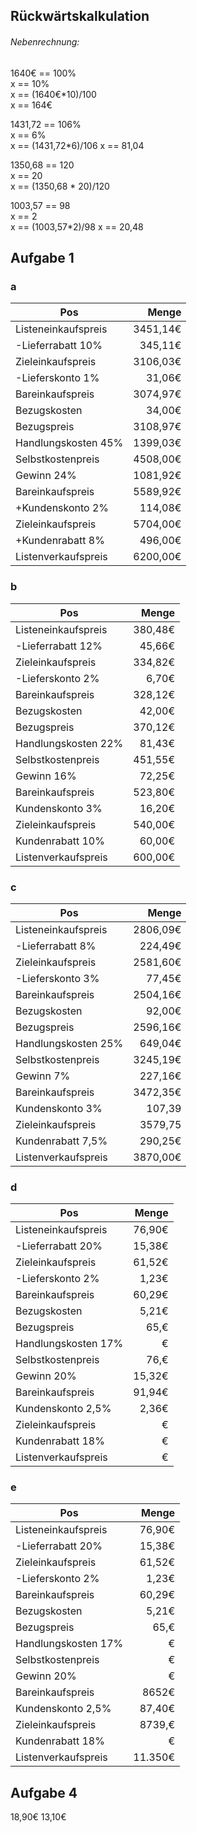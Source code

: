 ## Rückwärtskalkulation

###### Nebenrechnung:  
1640€ == 100%  
x == 10%  
x == (1640€\*10)/100  
x == 164€

1431,72 == 106%  
x == 6%  
x == (1431,72\*6)/106
x == 81,04

1350,68 == 120  
x == 20  
x == (1350,68 * 20)/120

1003,57 == 98  
x == 2  
x == (1003,57\*2)/98
x == 20,48


## Aufgabe 1
### a

Pos|Menge
---|---:
Listeneinkaufspreis|3451,14€
\-Lieferrabatt 10%|345,11€
Zieleinkaufspreis|3106,03€
\-Lieferskonto 1%|31,06€
Bareinkaufspreis|3074,97€
Bezugskosten|34,00€
Bezugspreis|3108,97€
Handlungskosten 45%|1399,03€
Selbstkostenpreis|4508,00€
Gewinn 24%|1081,92€
Bareinkaufspreis|5589,92€
\+Kundenskonto 2%|114,08€
Zieleinkaufspreis|5704,00€
\+Kundenrabatt 8%|496,00€
Listenverkaufspreis|6200,00€

### b
Pos|Menge
---|---:
Listeneinkaufspreis|380,48€
\-Lieferrabatt 12%|45,66€
Zieleinkaufspreis|334,82€
\-Lieferskonto 2%|6,70€
Bareinkaufspreis|328,12€
Bezugskosten|42,00€
Bezugspreis|370,12€
Handlungskosten 22%|81,43€
Selbstkostenpreis|451,55€
Gewinn 16%|72,25€
Bareinkaufspreis|523,80€
Kundenskonto 3%|16,20€
Zieleinkaufspreis|540,00€
Kundenrabatt 10%|60,00€
Listenverkaufspreis|600,00€

### c
Pos|Menge
---|---:
Listeneinkaufspreis|2806,09€
\-Lieferrabatt 8%|224,49€
Zieleinkaufspreis|2581,60€
\-Lieferskonto 3%|77,45€
Bareinkaufspreis|2504,16€
Bezugskosten|92,00€
Bezugspreis|2596,16€
Handlungskosten 25%|649,04€
Selbstkostenpreis|3245,19€
Gewinn 7%|227,16€
Bareinkaufspreis|3472,35€
Kundenskonto 3%|107,39
Zieleinkaufspreis|3579,75
Kundenrabatt 7,5%|290,25€
Listenverkaufspreis|3870,00€

### d
Pos|Menge
---|---:
Listeneinkaufspreis|76,90€
\-Lieferrabatt 20%|15,38€
Zieleinkaufspreis|61,52€
\-Lieferskonto 2%|1,23€
Bareinkaufspreis|60,29€
Bezugskosten|5,21€
Bezugspreis|65,€
Handlungskosten 17%|€
Selbstkostenpreis|76,€
Gewinn 20%|15,32€
Bareinkaufspreis|91,94€
Kundenskonto 2,5%|2,36€
Zieleinkaufspreis|€
Kundenrabatt 18%|€
Listenverkaufspreis|€


### e
Pos|Menge
---|---:
Listeneinkaufspreis|76,90€
\-Lieferrabatt 20%|15,38€
Zieleinkaufspreis|61,52€
\-Lieferskonto 2%|1,23€
Bareinkaufspreis|60,29€
Bezugskosten|5,21€
Bezugspreis|65,€
Handlungskosten 17%|€
Selbstkostenpreis|€
Gewinn 20%|€
Bareinkaufspreis|8652€
Kundenskonto 2,5%|87,40€
Zieleinkaufspreis|8739,€
Kundenrabatt 18%|€
Listenverkaufspreis|11.350€

## Aufgabe 4
18,90€
13,10€
